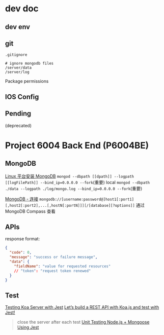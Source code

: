 # dev doc

## dev env

## git

`.gitignore`

```shell
# ignore mongodb files
/server/data
/server/log
```

Package permissions

## IOS Config

## Pending

(deprecated)

# Project 6004 Back End (P6004BE)

## MongoDB

[Linux 平台安装 MongoDB](https://www.runoob.com/mongodb/mongodb-linux-install.html)
`mongod --dbpath [[dpath]] --logpath [[logFilePath]] --bind_ip=0.0.0.0 --fork`(重要)
local
`mongod --dbpath ./data --logpath ./log/mongo.log --bind_ip=0.0.0.0 --fork`(重要)

[MongoDB - 连接](https://www.runoob.com/mongodb/mongodb-connections.html)
`mongodb://[username:password@]host1[:port1][,host2[:port2],...[,hostN[:portN]]][/[database][?options]]`
通过 MongoDB Compass 查看

## APIs

response format:

```json
{
  "code": 0,
  "message": "success or failure message",
  "data": {
    "fieldName": "value for requested resources"
    // "token": "request token renewed"
  }
}
```

## Test

[Testing Koa Server with Jest](https://medium.com/scrum-ai/4-testing-koa-server-with-jest-week-5-8e980cd30527)
[Let’s build a REST API with Koa.js and test with Jest!](https://codeburst.io/lets-build-a-rest-api-with-koa-js-and-test-with-jest-2634c14394d3)

> close the server after each test
> [Unit Testing Node.js + Mongoose Using Jest](https://javascript.plainenglish.io/unit-testing-node-js-mongoose-using-jest-106a39b8393d)
